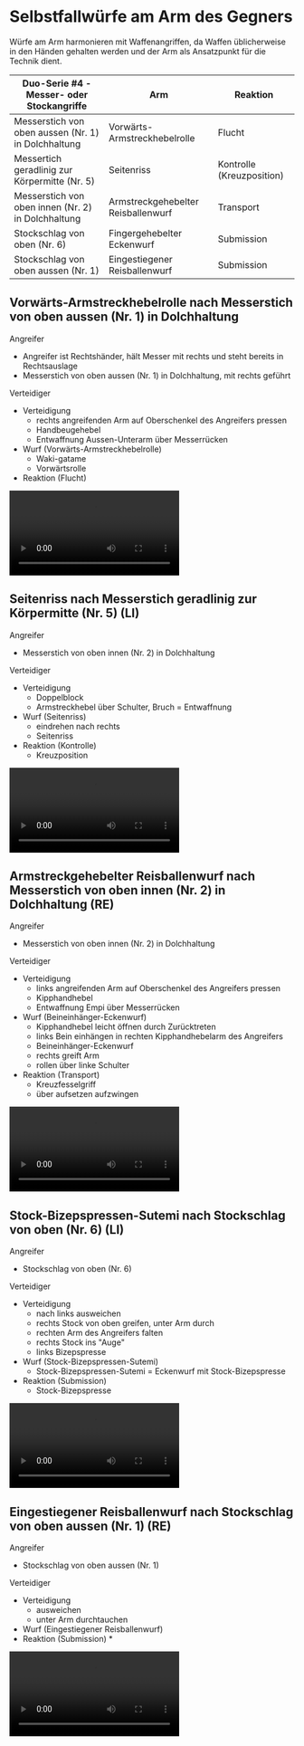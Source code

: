 # Selbstfallwürfe am Arm des Gegners

Würfe am Arm harmonieren mit Waffenangriffen, da Waffen üblicherweise in den Händen gehalten werden und der Arm als Ansatzpunkt für die Technik dient.

| Duo-Serie #4 - Messer- oder Stockangriffe           | Arm                                 | Reaktion                  |
|-----------------------------------------------------|-------------------------------------|---------------------------|
| Messerstich von oben aussen (Nr. 1) in Dolchhaltung | Vorwärts-Armstreckhebelrolle        | Flucht                    |
| Messertich geradlinig zur Körpermitte (Nr. 5)       | Seitenriss                          | Kontrolle (Kreuzposition) |
| Messerstich von oben innen (Nr. 2) in Dolchhaltung  | Armstreckgehebelter Reisballenwurf  | Transport                 |
| Stockschlag  von oben (Nr. 6)                       | Fingergehebelter Eckenwurf          | Submission                |
| Stockschlag von oben aussen (Nr. 1)                 | Eingestiegener Reisballenwurf       | Submission                |


## Vorwärts-Armstreckhebelrolle nach Messerstich von oben aussen (Nr. 1) in Dolchhaltung

Angreifer

* Angreifer ist Rechtshänder, hält Messer mit rechts und steht bereits in Rechtsauslage
* Messerstich von oben aussen (Nr. 1) in Dolchhaltung, mit rechts geführt

Verteidiger

* Verteidigung
    * rechts angreifenden Arm auf Oberschenkel des Angreifers pressen
    * Handbeugehebel
    * Entwaffnung Aussen-Unterarm über Messerrücken
* Wurf (Vorwärts-Armstreckhebelrolle)
    * Waki-gatame
    * Vorwärtsrolle
* Reaktion (Flucht)

<video controls="true" allowfullscreen="true">
  <source src="https://hoochicken.github.io/dan-iv/images/video/kata-03-arm-01/video.mp4" type="video/mp4">
</video>

## Seitenriss nach Messerstich geradlinig zur Körpermitte (Nr. 5) (LI)

Angreifer

* Messerstich von oben innen (Nr. 2) in Dolchhaltung

Verteidiger

* Verteidigung
    * Doppelblock
    * Armstreckhebel über Schulter, Bruch = Entwaffnung
* Wurf (Seitenriss)
    * eindrehen nach rechts
    * Seitenriss
* Reaktion (Kontrolle)
    * Kreuzposition

<video controls="true" allowfullscreen="true">
  <source src="https://hoochicken.github.io/dan-iv/images/video/kata-03-arm-02/video.mp4" type="video/mp4">
</video>

## Armstreckgehebelter Reisballenwurf nach Messerstich von oben innen (Nr. 2) in Dolchhaltung (RE)

Angreifer

* Messerstich von oben innen (Nr. 2) in Dolchhaltung

Verteidiger

* Verteidigung
    * links angreifenden Arm auf Oberschenkel des Angreifers pressen
    * Kipphandhebel
    * Entwaffnung Empi über Messerrücken
* Wurf (Beineinhänger-Eckenwurf)
    * Kipphandhebel leicht öffnen durch Zurücktreten
    * links Bein einhängen in rechten Kipphandhebelarm des Angreifers
    * Beineinhänger-Eckenwurf
    * rechts greift Arm
    * rollen über linke Schulter
* Reaktion (Transport)
    * Kreuzfesselgriff
    * über aufsetzen aufzwingen

<video controls="true" allowfullscreen="true">
  <source src="https://hoochicken.github.io/dan-iv/images/video/kata-03-arm-03/video.mp4" type="video/mp4">
</video>

## Stock-Bizepspressen-Sutemi nach Stockschlag von oben (Nr. 6) (LI)

Angreifer

* Stockschlag von oben (Nr. 6)

Verteidiger

* Verteidigung
    * nach links ausweichen
    * rechts Stock von oben greifen, unter Arm durch
    * rechten Arm des Angreifers falten
    * rechts Stock ins "Auge"
    * links Bizepspresse
* Wurf (Stock-Bizepspressen-Sutemi)
    * Stock-Bizepspressen-Sutemi = Eckenwurf mit Stock-Bizepspresse
* Reaktion (Submission)
    * Stock-Bizepspresse

<video controls="true" allowfullscreen="true">
  <source src="https://hoochicken.github.io/dan-iv/images/video/kata-03-arm-04/video.mp4" type="video/mp4">
</video>

## Eingestiegener Reisballenwurf nach Stockschlag von oben aussen (Nr. 1) (RE)

Angreifer

* Stockschlag von oben aussen (Nr. 1)

Verteidiger

* Verteidigung
    * ausweichen
    * unter Arm durchtauchen
* Wurf (Eingestiegener Reisballenwurf)
* Reaktion (Submission)
    *

<video controls="true" allowfullscreen="true">
  <source src="https://hoochicken.github.io/dan-iv/images/video/kata-03-arm-05/video.mp4" type="video/mp4">
</video>
